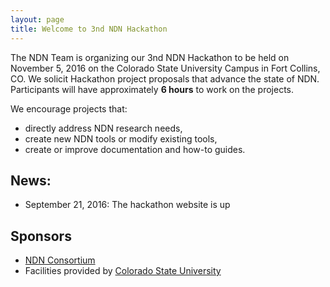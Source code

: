 ```yaml
---
layout: page
title: Welcome to 3nd NDN Hackathon
---
```


The NDN Team is organizing our 3nd NDN Hackathon to be held on November 5, 2016 on the Colorado State University Campus in Fort Collins, CO.  We solicit Hackathon project proposals that advance the state of NDN.  Participants will have approximately **6 hours** to work on the projects. 

We encourage projects that:

 - directly address NDN research needs,
 - create new NDN tools or modify existing tools,
 - create or improve documentation and how-to guides.

## News:
- September 21, 2016: The hackathon website is up

## Sponsors

- [NDN Consortium](http://named-data.net/consortium/)
- Facilities provided by [Colorado State University](https://www.cs.colostate.edu/cstop/)
